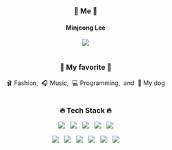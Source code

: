 <div align="center">
  <h3>🍑 Me 🍑</h3>
  <h4>Minjeong Lee</h4>
  <p>
    <a href="mailto:lxxmnmn@gmail.com"><img src="https://img.shields.io/badge/Gmail-gray?style=flat&logo=Gmail&logoColor=EA4335"/></a>
  </p>

  #
  <h3>🤍 My favorite 🤍</h3>
  <p>🩰&nbsp;Fashion,&nbsp;&nbsp;🎧&nbsp;Music,&nbsp;&nbsp;💻&nbsp;Programming,&nbsp;&nbsp;and&nbsp;&nbsp;🐶&nbsp;My dog</p>

  #
  <h3>🔥 Tech Stack 🔥</h3>
  <p>
    <img src="https://img.shields.io/badge/JavaScript-F7DF1E?style=flat&logo=JavaScript&logoColor=black"/>&nbsp;&nbsp;
    <img src="https://img.shields.io/badge/TypeScript-3178C6?style=flat&logo=TypeScript&logoColor=white"/>&nbsp;&nbsp;
    <img src="https://img.shields.io/badge/React-61DAFB?style=flat&logo=React&logoColor=black"/>&nbsp;&nbsp;
    <img src="https://img.shields.io/badge/styled components-DB7093?style=flat&logo=styledcomponents&logoColor=white"/>&nbsp;&nbsp;
    <img src="https://img.shields.io/badge/jQuery-0769AD?style=flat&logo=jquery&logoColor=white"/>
  </p>
  <p>
    <img src="https://img.shields.io/badge/Git-F05032?style=flat&logo=Git&logoColor=white"/>&nbsp;&nbsp;
    <img src="https://img.shields.io/badge/GitHub-181717?style=flat&logo=github&logoColor=white"/>&nbsp;&nbsp;
    <img src="https://img.shields.io/badge/Notion-b4f5bd?style=flat&logo=Notion&logoColor=black"/>&nbsp;&nbsp;
    <img src="https://img.shields.io/badge/Figma-F24E1E?style=flat&logo=Figma&logoColor=white"/>&nbsp;&nbsp;
    <img src="https://img.shields.io/badge/Oracle-white?style=flat&logo=oracle&logoColor=F80000"/>&nbsp;&nbsp;
    <img src="https://img.shields.io/badge/MS SQL-CC2927?style=flat&logo=microsoftsqlserver&logoColor=white"/>
  </p>
</div>

<!--
![Anurag's GitHub stats](https://github-readme-stats.vercel.app/api?username=lxxmnmn&show_icons=true&theme=discord_old_blurple)
![Top Langs](https://github-readme-stats.vercel.app/api/top-langs/?username=lxxmnmn&layout=compact&theme=discord_old_blurple)
-->
